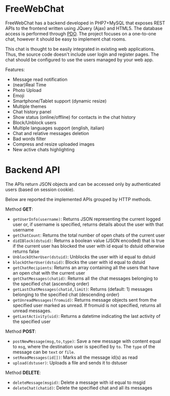# FreeWebChat

FreeWebChat has a backend developed in PHP7+MySQL that exposes REST APIs to the frontend written using JQuery (Ajax) and HTML5.
The database access is performed through [PDO](https://www.php.net/manual/en/book.pdo.php).
The project focuses on a one-to-one chat, however it should be easy to implement chat rooms.

This chat is thought to be easily integrated in existing web applications.
Thus, the source code doesn't include user login and register pages.
The chat should be configured to use the users managed by your web app.

Features:
*  Message read notification
*  (near)Real Time
*  Photo Upload
*  Emoji
*  Smartphone/Tablet support (dynamic resize)
*  Multiple themes
*  Chat history panel
*  Show status (online/offline) for contacts in the chat history
*  Block/Unblock users
*  Multiple languages support (english, italian)
*  Chat and relative messages deletion
*  Bad words filter
*  Compress and resize uploaded images
*  New active chats highlighting

# Backend API
The APIs return JSON objects and can be accessed only by authenticated users (based on session cookie).

Below are reported the implemented APIs grouped by HTTP methods.

Method **GET**:
*  `getUserInfo(username)`: Returns JSON representing the current logged user or, if username is specified, returns details about the user with that username
*  `getChatCount`: Returns the total number of open chats of the current user
*  `didIBlock(dstuid)`: Returns a boolean value (JSON encoded) that is true if the current user has blocked the user with id equal to dstuid otherwise returns false
*  `UnblockOtherUser(dstuid)`: Unblocks the user with id equal to dstuid
*  `blockOtherUser(dstuid)`: Blocks the user with id equal to dstuid
*  `getChatRecipients`: Returns an array containing all the users that have an open chat with the current user
*  `getChatMessages(chatid)`: Returns all the chat messages belonging to the specified chat (ascending order)
*  `getLastChatMessages(chatid,limit)`: Returns <limit> (default: 1) messages belonging to the specified chat (descending order)
*  `getUnreadMessages(fromuid)`: Returns message objects sent from the specified user marked as unread. If fromuid is not specified, returns all unread messages.
*  `getLastActivity(uid)`: Returns a datetime indicating the last activity of the specified user

Method **POST**:
*  `postNewMessage(msg,to,type)`: Save a new message with content equal to `msg`, where the destination user is specified by `to`. The `type` of the message can be `text` or `file`.
*  `setReadMessages(id[])`: Marks all the message id(s) as read
*  `upload(dstuser)`: Uploads a file and sends it to dstuser

Method **DELETE**:
*  `deleteMessage(msgid)`: Delete a message with id equal to msgid
*  `deleteChat(chatid)`: Delete the specified chat and all its messages
